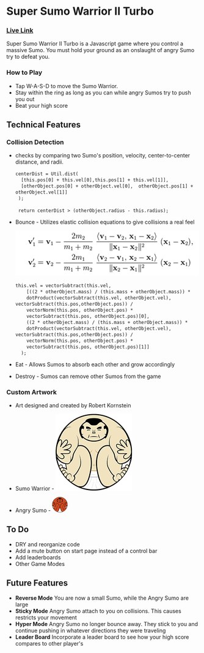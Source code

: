 # Super Sumo Warrior II Turbo

### [Live Link](http://millmane.github.io/SuperSumoWarriorIITurbo/)

Super Sumo Warrior II Turbo is a Javascript game where you control a massive Sumo.  You must hold your ground as an onslaught of angry Sumo try to defeat you.

### How to Play
* Tap W-A-S-D to move the Sumo Warrior.
* Stay within the ring as long as you can while angry Sumos try to push you out
* Beat your high score

## Technical Features

### Collision Detection
* checks by comparing two Sumo's position, velocity, center-to-center distance, and radii.  

  ```
  centerDist = Util.dist(
    [this.pos[0] + this.vel[0],this.pos[1] + this.vel[1]],
    [otherObject.pos[0] + otherObject.vel[0],  otherObject.pos[1] + otherObject.vel[1]]
   );

   return centerDist > (otherObject.radius - this.radius);
   ```
* Bounce - Utilizes elastic collision equations to give collisions a real feel

  ![elastic_collision]

  ```
  this.vel = vectorSubtract(this.vel,
      [((2 * otherObject.mass) / (this.mass + otherObject.mass)) *
      dotProduct(vectorSubtract(this.vel, otherObject.vel), vectorSubtract(this.pos,otherObject.pos)) /
      vectorNorm(this.pos, otherObject.pos) *
      vectorSubtract(this.pos, otherObject.pos)[0],
      ((2 * otherObject.mass) / (this.mass + otherObject.mass)) *
      dotProduct(vectorSubtract(this.vel, otherObject.vel), vectorSubtract(this.pos,otherObject.pos)) /
      vectorNorm(this.pos, otherObject.pos) *
      vectorSubtract(this.pos, otherObject.pos)[1]]
    );
  ```
* Eat - Allows Sumos to absorb each other and grow accordingly
* Destroy - Sumos can remove other Sumos from the game

### Custom Artwork
* Art designed and created by Robert Kornstein

* Sumo Warrior - ![sumo_regular]
* Angry Sumo - ![sumo_mad]

## To Do
* DRY and reorganize code
* Add a mute button on start page instead of a control bar
* Add leaderboards
* Other Game Modes

## Future Features
* **Reverse Mode** You are now a small Sumo, while the Angry Sumo are large
* **Sticky Mode** Angry Sumo attach to you on collisions.  This causes restricts your movement
* **Hyper Mode** Angry Sumo no longer bounce away.  They stick to you and continue pushing in whatever directions they were traveling
* **Leader Board** Incorporate a leader board to see how your high score compares to other player's

[elastic_collision]: ./images/elastic_collision.png
[sumo_regular]: ./images/sumo_regular.png
[sumo_mad]: ./images/sumo_mad.png
